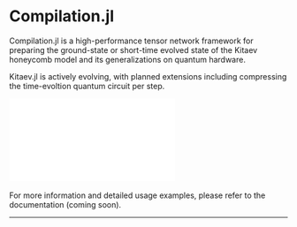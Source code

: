 <!-- # ![KitaevHoneycmb.jl](Presentation_Fig1c.png) -->
# Compilation.jl
Compilation.jl is a high-performance tensor network framework for preparing the ground-state or short-time evolved state of the Kitaev honeycomb model and its generalizations on quantum hardware.

Kitaev.jl is actively evolving, with planned extensions including compressing the time-evoltion quantum circuit per step. 

![Honeycomb Lattice](docs/circuit_compilation.pdf)


For more information and detailed usage examples, please refer to the documentation (coming soon).

---

<!-- *Note: The image path has been updated to assume the image is in the same repository. Ensure the file `Presentation_Fig1c.png` is correctly placed in the repository for proper rendering.* -->
